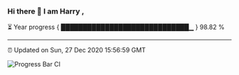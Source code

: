 ### Hi there 👋 I am Harry , 

⏳ Year progress { █████████████████████████████▁ } 98.82 %

---

⏰ Updated on Sun, 27 Dec 2020 15:56:59 GMT

![Progress Bar CI](https://github.com/duykhang68/duykhang68/workflows/Progress%20Bar%20CI/badge.svg)
